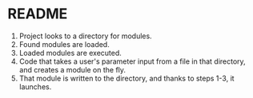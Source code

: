 # README

1) Project looks to a directory for modules.
2) Found modules are loaded.
3) Loaded modules are executed.
4) Code that takes a user's parameter input from a file in that directory, and creates a module on the fly.
5) That module is written to the directory, and thanks to steps 1-3, it launches.
